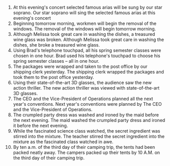 
1. At this evening's concert selected famous arias will be sung by our star soprano.
Our star soprano will sing the selected famous arias at this evening's concert
2. Beginning tomorrow morning, workmen will begin the removal of the windows.
The removal of the windows will begin tomorrow morning.
3. Although Melissa took great care in washing the dishes, a treasured wine glass was broken.
Although Melissa took great care in washing the dishes, she broke a treasured wine glass.
4. Using Brad's telephone touchpad, all his spring semester classes were chosen in one hour.
Brad used his telephone's touchpad to choose his spring semester classes – all in one hour.
5. The packages were wrapped and taken to the post office by our shipping clerk yesterday.
The shipping clerk wrapped the packages and took them to the post office yesterday.
6. Using their state-of-the-art 3D glasses, the audience saw the new action thriller.
The new action thriller was viewed with state-of-the-art 3D glasses.
7. The CEO and the Vice-President of Operations planned all the next year's conventions.
Next year's conventions were planned by The CEO and the Vice-President of Operations.
8. The crumpled party dress was washed and ironed by the maid before the next evening.
The maid washed the crumpled party dress and ironed it before the next evening.
9. While the fascinated science class watched, the secret ingredient was stirred into the mixture.
The teacher stirred the secret ingredient into the mixture as the fascinated class watched in awe.
10. By ten a.m. of the third day of their camping trip, the tents had been packed neatly away.
The campers packed up their tents by 10 A.M. on the third day of their camping trip.